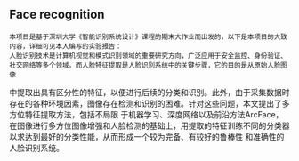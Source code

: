 ## Face recognition
    本项目是基于深圳大学《智能识别系统设计》课程的期末大作业而出发的，以下是本项目的大致内容，详细可见本人编写的实验报告：
    人脸识别技术是计算机视觉和模式识别领域的重要研究方向，广泛应用于安全监控、身份验证、社交网络等多个领域。而人脸特征提取是人脸识别系统中的关键步骤，它的目的是从原始人脸图像
中提取出具有区分性的特征，以便进行后续的分类和识别。此外，由于采集数据时存在的各种环境因素，图像存在检测和识别的困难。针对这些问题，本文提出了多方位特征提取方法，包括不局限
于机器学习、深度网络以及前沿方法ArcFace，在图像进行多方位图像增强和人脸检测的基础上，用提取的特征训练不同的分类器以求达到最好的分类性能，从而形成一个较为完备、有较好的鲁棒性
和准确性的人脸识别系统。
